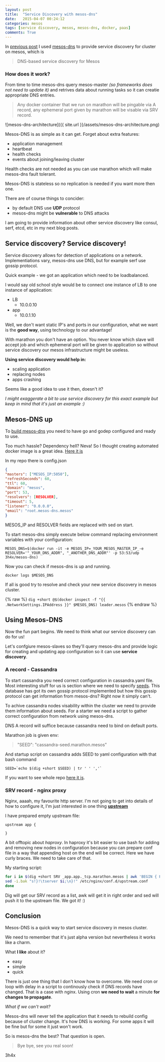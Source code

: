 ```yaml
---
layout: post
title:  "Service Discovery with mesos-dns"
date:   2015-04-07 00:24:12
categories: mesos
tags: [service discovery, mesos, mesos-dns, docker, paas]
comments: True
---
```

In [previous post](http://3h4x.github.io/cassandra/marathon/docker/mesos/2015/03/28/cassandra-on-marathon.html) I used [mesos-dns](https://github.com/mesosphere/mesos-dns/) to provide service discovery for cluster on mesos, which is

>  DNS-based service discovery for Mesos

### How does it work?
From time to time mesos-dns query mesos-master *(so frameworks does not need to update it)* and retrives data about running tasks so it can creatie appropriate DNS entries.

> Any docker container that we run on marathon will be
> pingable via A record, any ephemeral port given by marathon will be visable via SRV record.

![mesos-dns-architecture]({{ site.url }}/assets/mesos-dns-architecture.png)

<!-- readmore -->

Mesos-DNS is as simple as it can get. Forget about extra features:

* application management
* heartbeat
* health checks
* events about joining/leaving cluster

Health checks are not needed as you can use marathon which will make
mesos-dns fault tolerant.

Mesos-DNS is stateless so no replication is needed if you want more then
one.

There are of course things to concider:

* by default DNS use **UDP** protocol
* mesos-dns might be **vulnerable** to DNS attacks

I am going to provide information about other service discovery like
consul, serf, etcd, etc in my next blog posts.

## Service discovery? Service discovery!

Service discovery allows for detection of applications on a network.
Implementiations vary, mesos-dns use DNS, but for example serf use gossip
protocol.

Quick example - we got an application which need to be loadbalanced.

I would say old school style would be to connect one instance of LB to one instance of application:

* LB
  - 10.0.0.10
* app
  - 10.0.1.10

Well, we don't want static IP's and ports in our configuration, what we want
is the **good way**, using technology to our advantage!

With marathon you don't have an option. You never know which
slave will accept job and which ephemeral port will be given to
application so without service discovery our mesos infrastructure might
be useless.

**Using service discovery would help in:**

* scaling application
* replacing nodes
* apps crashing

Seems like a good idea to use it then, doesn't it?

*I might exaggerate a bit to use service discovery for this exact
example but keep in mind that it's just an example :)*

## Mesos-DNS up

To [build mesos-dns](https://github.com/mesosphere/mesos-dns/tree/master/docs) you need to have go and godep configured and ready to use.

Too much hassle? Dependency hell? Neva! So I thought creating automated docker image is a great idea. [Here it is](https://github.com/3h4x/docker-mesos-dns)

In my repo there is config.json

```json
{
"masters": ["MESOS_IP:5050"],
"refreshSeconds": 60,
"ttl": 60,
"domain": "mesos",
"port": 53,
"resolvers": [RESOLVER],
"timeout": 5,
"listener": "0.0.0.0",
"email": "root.mesos-dns.mesos"
}
```

MESOS_IP and RESOLVER fields are replaced with sed on start.

To start mesos-dns simply execute below command replacing environment variables with your configuration:

`MESOS_DNS=$(docker run -it -e MESOS_IP=_YOUR_MESOS_MASTER_IP_-e RESOLVER='"_YOUR_DNS_ADDR", "_ANOTHER_DNS_ADDR"' -p 53:53/udp 3h4x/mesos-dns)`

Now you can check if mesos-dns is up and running.

`docker logs $MESOS_DNS`

If all is good try to resolve and check your new service discovery in
mesos cluster.

{% raw %}
`dig +short @$(docker inspect -f "{{ .NetworkSettings.IPAddress }}" $MESOS_DNS) leader.mesos`
{% endraw %}

## Using Mesos-DNS

Now the fun part begins. We need to think what our service discovery
can do for us!

Let's confgiure mesos-slaves so they'll query mesos-dns and provide logic for creating and updating app configuration so it can use **service discovery**.

### A record - Cassandra

To start cassandra you need correct configuration in cassandra.yaml file. Most interesting stuff for us is section where we need to specify [seeds](http://docs.datastax.com/en/cassandra/2.0/cassandra/configuration/configCassandra_yaml_r.html). This database has got its own gossip protocol implemented but how this gossip protocol can get information from mesos-dns? Right now it simply can't.

To achive cassandra nodes visability within the cluster we need to provide them information about seeds. For a starter we need a script to gather correct
configuration from network using mesos-dns.

DNS A record will suffice because cassandra need to bind on default
ports.

Marathon job is given env:

> "SEED": "cassandra-seed.marathon.mesos"

And startup script on cassandra adds SEED to yaml configuration with
that bash command

```
SEED=`echo $(dig +short $SEED) | tr ' ' ','`
```

If you want to see whole repo [here it is](https://github.com/3h4x/docker-cassandra).

### SRV record - nginx proxy

Nginx, aaaah, my favourite http server. I'm not going to get into details of how to configure it, I'm just interested in one thing **[upstream](http://nginx.org/en/docs/http/ngx_http_upstream_module.html)**

I have prepared empty upstream file:

```
upstream app {

}
```

A bit offtopic about *haproxy*. In haproxy it's bit easier to use bash
for adding and removing new nodes in configuration because you can
prepare conf file in a way that appending host on the end will be
correct. Here we have curly braces. We need to take care of that.

My starting script:

```bash
for i in $(dig +short SRV _app.app._tcp.marathon.mesos | awk 'BEGIN { FS= " "}; { print $4":"$3 }'); do
sed -i.bak "s!}!\tserver $i;\n}!" /etc/nginx/conf.d/upstream.conf
done
```

Dig will get our SRV record as a list, awk will get it in right order
and sed will push it to the upstream file. We got it! :)

## Conclusion

Mesos-DNS is a quick way to start service discovery in mesos cluster.


We need to remember that it's just alpha version but nevertheless it
works like a charm.

What **I like** about it?

* easy
* simple
* quick

There is just one thing that I don't know how to overcome. We
need cron or loop with delay in a script to continously check if DNS
records have changed. That is a case with nginx. Using cron **we need to
wait** a minute **for changes to propagate**.

*What if we can't wait?*

Mesos-dns will never tell the application that it needs to rebuild config because of cluster change. It's how DNS is working. For some apps it will be fine but for some it just won't work.

So is mesos-dns the best? That question is open.

> Bye bye, see you real soon!

3h4x

